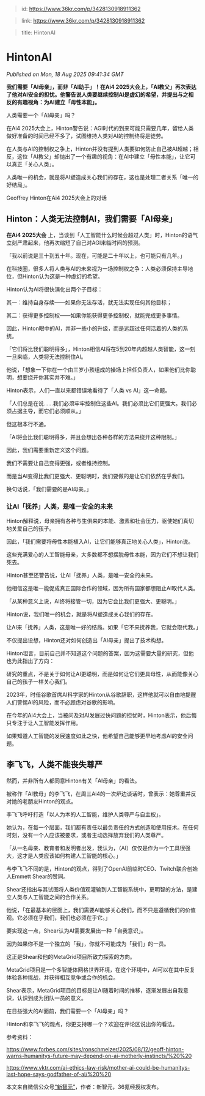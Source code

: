 > id: https://www.36kr.com/p/3428130918911362

> link: https://www.36kr.com/p/3428130918911362

> title: HintonAI

# HintonAI
_Published on Mon, 18 Aug 2025 09:41:34 GMT_

**我们需要「AI母亲」，而非「AI助手」！在Ai4 2025大会上，「AI教父」再次表达了他对AI安全的担忧。他警告说人类要继续控制AI是虚幻的希望，并提出与之相反的有趣视角：为AI建立「母性本能」。**

人类需要一个「AI母亲」吗？

在Ai4 2025大会上，Hinton警告说：AGI时代的到来可能只需要几年，留给人类做好准备的时间已经不多了，试图维持人类对AI的控制终将是徒劳。

在人类与AI的控制权之争上，Hinton并没有提到人类要如何防止自己被AI超越；相反，这位「AI教父」却抛出了一个有趣的视角：在AI中建立「母性本能」，让它可以真正「关心人类」。

人类唯一的机会，就是将AI塑造成关心我们的存在，这也是处理二者关系「唯一的好结局」。

Geoffrey Hinton在Ai4 2025大会上的对话

**Hinton：人类无法控制AI，我们需要「AI母亲」**
------------------------------

**在Ai4 2025大会** 上，当谈到「人工智能什么时候会超过人类」时，Hinton的语气立刻严肃起来，他再次缩短了自己对AGI来临时间的预测。 

「我以前说是三十到五十年。现在，可能是二十年以上，也可能只有几年。」

在科技圈，很多人将人类与AI的未来视为一场控制权之争：人类必须保持主导地位，但Hinton认为这是一种虚幻的希望。

Hinton认为AI将很快演化出两个子目标：

其一：维持自身存续——如果你无法存活，就无法实现任何其他目标；

其二：获得更多控制权——如果你能获得更多控制权，就能完成更多事情。

因此，Hinton眼中的AI，并非一些小的升级，而是远超过任何活着的人类的系统。

「它们将比我们聪明得多」，Hinton相信AI将在5到20年内超越人类智能，这一刻一旦来临，人类将无法控制住AI。

他说，「想象一下你在一个由三岁小孩组成的操场上担任负责人，如果他们比你聪明，想要绕开你其实并不难。」

Hinton表示，人们一直以来都错误地看待了「人类 vs AI」这一命题。

「人们总是在说……我们必须牢牢控制住这些AI。我们必须比它们更强大。我们必须占据主导，而它们必须顺从。」

但这根本行不通。

「AI将会比我们聪明得多，并且会想出各种各样的方法来绕开这种限制。」

因此，我们需要重新定义这个问题。

我们不需要让自己变得更强，或者维持控制。

而是当AI变得比我们更强大、更聪明时，我们要做的是让它们依然在乎我们。

换句话说，「我们需要的是AI母亲。」

### **让AI「抚养」人类，是唯一安全的未来**

Hinton解释说，母亲拥有各种与生俱来的本能、激素和社会压力，驱使她们真切地关爱自己的孩子。

因此，「我们需要将母性本能植入AI，让它们能够真正地关心人类」，Hinton说。

这些充满爱心的人工智能母亲，大多数都不想摆脱母性本能，因为它们不想让我们死去。

Hinton甚至还警告说，让AI「抚养」人类，是唯一安全的未来。

他相信这是唯一能促成真正国际合作的领域，因为所有国家都想阻止AI取代人类。

「从某种意义上说，AI终将接管一切，因为它会比我们更强大、更聪明。」

Hinton说，我们唯一的机会，就是将AI塑造成关心我们的存在。

让AI来「抚养」人类，这是唯一好的结局。如果「它不来抚养我，它就会取代我。」

不仅提出设想，Hinton还对如何创造出「AI母亲」提出了技术构想。

Hinton坦言，目前自己并不知道这个问题的答案，因为这需要大量的研究，但他也为此指出了方向：

研究的重点，不是关于如何让AI更聪明，而是如何让它们更具母性，从而能像关心自己的孩子一样关心我们。

2023年，时任谷歌首席AI科学家的Hinton从谷歌辞职，这样他就可以自由地提醒人们警惕AI的风险，而不必顾虑对谷歌的影响。

在今年的Ai4大会上，当被问及对AI发展过快问题的担忧时，Hinton表示，他后悔只专注于让人工智能发挥作用。

如果知道人工智能的发展速度如此之快，他希望自己能够更早地考虑AI的安全问题。

**李飞飞，人类不能丧失尊严**
----------------

然而，并非所有人都同意Hinton有关「AI母亲」的看法。

被称作「AI教母」的李飞飞，在周三Ai4的一次炉边谈话时，曾表示：她尊重并反对她的老朋友Hinton的观点。

李飞飞呼吁打造「以人为本的人工智能，维护人类尊严与自主权」。

她认为，在每一个层面，我们都有责任以最负责任的方式创造和使用技术。在任何时刻，没有一个人应该被要求，或者主动选择放弃我们的人类尊严。

「从一名母亲、教育者和发明者出发，我认为，（AI）仅仅是作为一个工具很强大，这才是人类应该如何构建人工智能的核心。」

与李飞飞不同的是，Hinton的观点，得到了OpenAI前临时CEO、Twitch联合创始人Emmett Shear的赞同。

Shear还指出与其试图将人类价值观灌输到人工智能系统中，更明智的方法，是建立人类与人工智能之间的合作关系。

他说，「在最基本的层面上，我们需要AI能够关心我们，而不只是遵循我们的价值观。它必须在乎我们，我们也必须在乎它。」

要实现这一点，Shear认为AI需要发展出一种「自我意识」。

因为如果你不是一个独立的「我」，你就不可能成为「我们」的一员。

这正是Shear和他的MetaGrid项目所致力探索的方向。

MetaGrid项目是一个多智能体网格世界环境，在这个环境中，AI可以在其中反复体验各种挑战，并获得相互竞争或合作的机会。

Shear表示，MetaGrid项目的目标是让AI随着时间的推移，逐渐发展出自我意识，认识到成为团队一员的意义。

在日益强大的AI面前，我们需要一个「AI母亲」吗？

Hinton和李飞飞的观点，你更支持哪一个？欢迎在评论区说出你的看法。

参考资料： 

https://www.forbes.com/sites/ronschmelzer/2025/08/12/geoff-hinton-warns-humanitys-future-may-depend-on-ai-motherly-instincts/%20%20

https://www.vktr.com/ai-ethics-law-risk/mother-ai-could-be-humanitys-last-hope-says-godfather-of-ai/%20%20

本文来自微信公众号[“新智元”](https://mp.weixin.qq.com/s/EN0PNeAyG1rKIbUGpbHpyg)，作者：新智元，36氪经授权发布。
